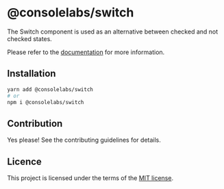 # @consolelabs/switch

The Switch component is used as an alternative between checked and not checked
states.

Please refer to the
[documentation](https://web-design-system-consolelabs.vercel.app/?path=/docs/ui-switch--docs)
for more information.

## Installation

```sh
yarn add @consolelabs/switch
# or
npm i @consolelabs/switch
```

## Contribution

Yes please! See the contributing guidelines for details.

## Licence

This project is licensed under the terms of the
[MIT license](https://choosealicense.com/licenses/mit/).
